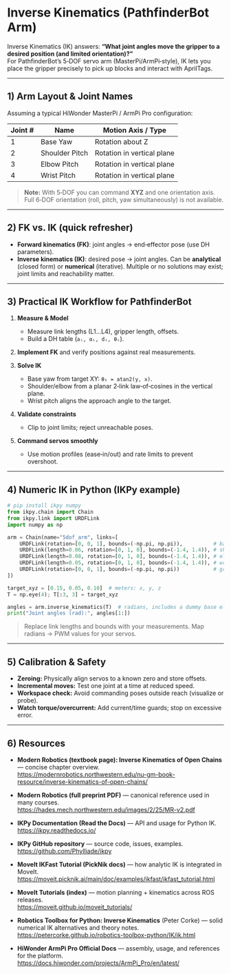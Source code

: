 # Inverse Kinematics (PathfinderBot Arm)

Inverse Kinematics (IK) answers: **“What joint angles move the gripper to a desired position (and limited orientation)?”**  
For PathfinderBot’s 5‑DOF servo arm (MasterPi/ArmPi‑style), IK lets you place the gripper precisely to pick up blocks and interact with AprilTags.

---

## 1) Arm Layout & Joint Names

Assuming a typical HiWonder MasterPi / ArmPi Pro configuration:

| Joint # | Name           | Motion Axis / Type            |
|---------|----------------|-------------------------------|
| 1       | Base Yaw       | Rotation about Z              |
| 2       | Shoulder Pitch | Rotation in vertical plane    |
| 3       | Elbow Pitch    | Rotation in vertical plane    |
| 4       | Wrist Pitch    | Rotation in vertical plane    |

> **Note:** With 5‑DOF you can command **XYZ** and one orientation axis. Full 6‑DOF orientation (roll, pitch, yaw simultaneously) is not available.

---

## 2) FK vs. IK (quick refresher)

- **Forward kinematics (FK)**: joint angles → end‑effector pose (use DH parameters).
- **Inverse kinematics (IK)**: desired pose → joint angles. Can be **analytical** (closed form) or **numerical** (iterative). Multiple or no solutions may exist; joint limits and reachability matter.

---

## 3) Practical IK Workflow for PathfinderBot

1. **Measure & Model**
   - Measure link lengths (L1…L4), gripper length, offsets.
   - Build a DH table (`aᵢ, αᵢ, dᵢ, θᵢ`).

2. **Implement FK** and verify positions against real measurements.

3. **Solve IK**
   - Base yaw from target XY: `θ₁ = atan2(y, x)`.
   - Shoulder/elbow from a planar 2‑link law‑of‑cosines in the vertical plane.
   - Wrist pitch aligns the approach angle to the target.

4. **Validate constraints**
   - Clip to joint limits; reject unreachable poses.

5. **Command servos smoothly**
   - Use motion profiles (ease‑in/out) and rate limits to prevent overshoot.

---

## 4) Numeric IK in Python (IKPy example)

```python
# pip install ikpy numpy
from ikpy.chain import Chain
from ikpy.link import URDFLink
import numpy as np

arm = Chain(name="5dof_arm", links=[
    URDFLink(rotation=[0, 0, 1], bounds=(-np.pi, np.pi)),          # base
    URDFLink(length=0.06, rotation=[0, 1, 0], bounds=(-1.4, 1.4)), # shoulder
    URDFLink(length=0.08, rotation=[0, 1, 0], bounds=(-1.4, 1.4)), # elbow
    URDFLink(length=0.05, rotation=[0, 1, 0], bounds=(-1.4, 1.4)), # wrist pitch
    URDFLink(rotation=[0, 0, 1], bounds=(-np.pi, np.pi))           # gripper yaw (if used)
])

target_xyz = [0.15, 0.05, 0.10]  # meters: x, y, z
T = np.eye(4); T[:3, 3] = target_xyz

angles = arm.inverse_kinematics(T)  # radians, includes a dummy base element at index 0
print("Joint angles (rad):", angles[1:])
```

> Replace link lengths and bounds with your measurements. Map radians → PWM values for your servos.

---

## 5) Calibration & Safety

- **Zeroing:** Physically align servos to a known zero and store offsets.
- **Incremental moves:** Test one joint at a time at reduced speed.
- **Workspace check:** Avoid commanding poses outside reach (visualize or probe).
- **Watch torque/overcurrent:** Add current/time guards; stop on excessive error.

---

## 6)  Resources 

- **Modern Robotics (textbook page): Inverse Kinematics of Open Chains** — concise chapter overview.  
  https://modernrobotics.northwestern.edu/nu-gm-book-resource/inverse-kinematics-of-open-chains/

- **Modern Robotics (full preprint PDF)** — canonical reference used in many courses.  
  https://hades.mech.northwestern.edu/images/2/25/MR-v2.pdf

- **IKPy Documentation (Read the Docs)** — API and usage for Python IK.  
  https://ikpy.readthedocs.io/

- **IKPy GitHub repository** — source code, issues, examples.  
  https://github.com/Phylliade/ikpy

- **MoveIt IKFast Tutorial (PickNik docs)** — how analytic IK is integrated in MoveIt.  
  https://moveit.picknik.ai/main/doc/examples/ikfast/ikfast_tutorial.html

- **MoveIt Tutorials (index)** — motion planning + kinematics across ROS releases.  
  https://moveit.github.io/moveit_tutorials/

- **Robotics Toolbox for Python: Inverse Kinematics** (Peter Corke) — solid numerical IK alternatives and theory notes.  
  https://petercorke.github.io/robotics-toolbox-python/IK/ik.html

- **HiWonder ArmPi Pro Official Docs** — assembly, usage, and references for the platform.  
  https://docs.hiwonder.com/projects/ArmPi_Pro/en/latest/

